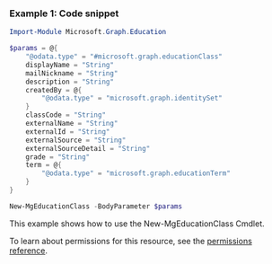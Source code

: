 ### Example 1: Code snippet

```powershellImport-Module Microsoft.Graph.Education

$params = @{
	"@odata.type" = "#microsoft.graph.educationClass"
	displayName = "String"
	mailNickname = "String"
	description = "String"
	createdBy = @{
		"@odata.type" = "microsoft.graph.identitySet"
	}
	classCode = "String"
	externalName = "String"
	externalId = "String"
	externalSource = "String"
	externalSourceDetail = "String"
	grade = "String"
	term = @{
		"@odata.type" = "microsoft.graph.educationTerm"
	}
}

New-MgEducationClass -BodyParameter $params
```
This example shows how to use the New-MgEducationClass Cmdlet.
To learn about permissions for this resource, see the [permissions reference](/graph/permissions-reference).

